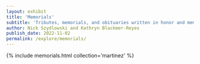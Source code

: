 ```yaml
---
layout: exhibit
title: 'Memorials'
subtitle: 'Tributes, memorials, and obituaries written in honor and memory of Betita Martínez'
author: Nick Szydlowski and Kathryn Blackmer-Reyes
publish_date: 2022-11-02
permalink: /explore/memorials/
---
```



{% include memorials.html collection='martinez' %}
